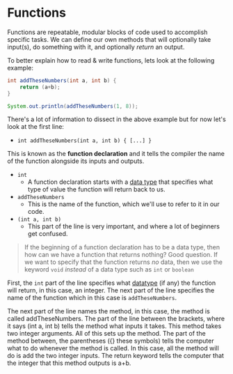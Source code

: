 # Functions

Functions are repeatable, modular blocks of code used to accomplish specific tasks. We can define our own methods that will optionally take input(s), do something with it, and optionally *return* an output.

To better explain how to read & write functions, lets look at the following example:
```java
int addTheseNumbers(int a, int b) {
    return (a+b);
}

System.out.println(addTheseNumbers(1, 8));

```

There's a lot of information to dissect in the above example but for now let's look at the first line:

* `int addTheseNumbers(int a, int b) { [...] }`
  
This is known as the **function declaration** and it tells the compiler the name of the function alongside its inputs and outputs.

* `int`
  * A function declaration starts with a [data type](./) that specifies what type of value the function will return back to us.
* `addTheseNumbers`
  * This is the name of the function, which we'll use to refer to it in our code.
* `(int a, int b)`
  * This part of the line is very important, and where a lot of beginners get confused.

> If the beginning of a function declaration has to be a data type, then how can we have a function that returns nothing? Good question. If we want to specify that the function returns *no* data, then we use the keyword `void` *instead* of a data type such as `int` or `boolean`


First, the `int` part of the line specifies what [datatype](./Variables.md#data-types) (if any) the function will return, in this case, an integer. The next part of the line specifies the name of the function which in this case is `addTheseNumbers`.


The next part of the line names the method, in this case, the method is called
addTheseNumbers. The part of the line between the brackets, where it says (int a, int b) tells
the method what inputs it takes. This method takes two integer arguments. All of this sets up
the method. The part of the method between, the parentheses ({} these symbols) tells the
computer what to do whenever the method is called. In this case, all the method will do is add
the two integer inputs. The return keyword tells the computer that the integer that this method
outputs is a+b.
